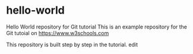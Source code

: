 # hello-world
Hello World repository for Git tutorial
This is an example repository for the Git tutoial on https://www.w3schools.com

This repository is built step by step in the tutorial.
edit
